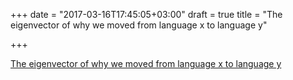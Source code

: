 +++
date = "2017-03-16T17:45:05+03:00"
draft = true
title = "The eigenvector of why we moved from language x to language y"

+++

<p><a href="https://erikbern.com/2017/03/15/the-eigenvector-of-why-we-moved-from-language-x-to-language-y.html">The eigenvector of why we moved from language x to language y</a></p>
